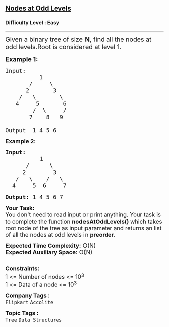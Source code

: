 <h2><a href="https://practice.geeksforgeeks.org/problems/nodes-at-odd-levels/1?utm_source=gfg&utm_medium=article&utm_campaign=bottom_sticky_on_article">Nodes at Odd Levels</a></h2><h3>Difficulty Level : Easy</h3><hr><div class="problems_problem_content__Xm_eO"><p><span style="font-size:20px">Given a binary tree of size <strong>N</strong>, find all the nodes at odd levels.Root is considered at level 1.</span></p>

<p><strong><span style="font-size:20px">Example 1:</span></strong></p>

<pre><span style="font-size:18px">Input: 
          1
       /     \
      2       3
    /   \       \
   4     5       6
        /  \     /
       7    8   9

Output  1 4 5 6</span></pre>

<p><strong><span style="font-size:18px">Example 2:</span></strong></p>

<pre><strong><span style="font-size:18px">Input: </span></strong>
             <span style="font-size:18px">1
&nbsp;     /      \
&nbsp;    2        3
&nbsp;  /   \    /   \
&nbsp; 4     5  6     7</span>
&nbsp;        
<strong><span style="font-size:18px">Output: </span></strong><span style="font-size:18px">1 4 5 6 7</span></pre>

<p><span style="font-size:18px"><strong>Your Task:</strong><br>
You don't need to read input or print anything. Your task is to complete the function&nbsp;<strong>nodesAtOddLevels()&nbsp;</strong>which takes root node of the tree as input parameter and returns an list of all the nodes at odd levels in <strong>preorder</strong>.</span></p>

<p><span style="font-size:18px"><strong>Expected Time Complexity:</strong>&nbsp;O(N)<br>
<strong>Expected Auxiliary Space:</strong>&nbsp;O(N)</span></p>

<p><br>
<span style="font-size:18px"><strong>Constraints:</strong><br>
1 &lt;= Number of nodes &lt;= 10</span><sup><span style="font-size:15px">3</span></sup><br>
<span style="font-size:18px">1 &lt;= Data of a node &lt;= 10<sup>3</sup></span></p>
</div><p><span style=font-size:18px><strong>Company Tags : </strong><br><code>Flipkart</code>&nbsp;<code>Accolite</code>&nbsp;<br><p><span style=font-size:18px><strong>Topic Tags : </strong><br><code>Tree</code>&nbsp;<code>Data Structures</code>&nbsp;